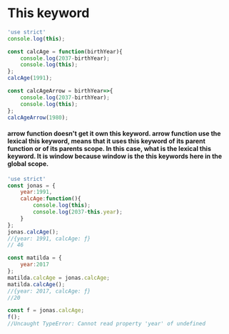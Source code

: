 # This keyword

```js
'use strict'
console.log(this);

const calcAge = function(birthYear){
    console.log(2037-birthYear);
    console.log(this);
};
calcAge(1991);

const calcAgeArrow = birthYear=>{
    console.log(2037-birthYear);
    console.log(this);
};
calcAgeArrow(1980);
```

#### arrow function doesn't get it own this keyword. arrow function use the lexical this keyword, means that it uses this keyword of its parent function or of its parents scope. In this case, what is the lexical this keyword. It is window because window is the this keywords here in the global scope.

```js
'use strict'
const jonas = {
    year:1991,
    calcAge:function(){
        console.log(this);
        console.log(2037-this.year);
    }
};
jonas.calcAge();
//{year: 1991, calcAge: ƒ}
// 46

const matilda = {
    year:2017
};
matilda.calcAge = jonas.calcAge;
matilda.calcAge(); 
//{year: 2017, calcAge: ƒ}
//20

const f = jonas.calcAge;
f();  
//Uncaught TypeError: Cannot read property 'year' of undefined

```
